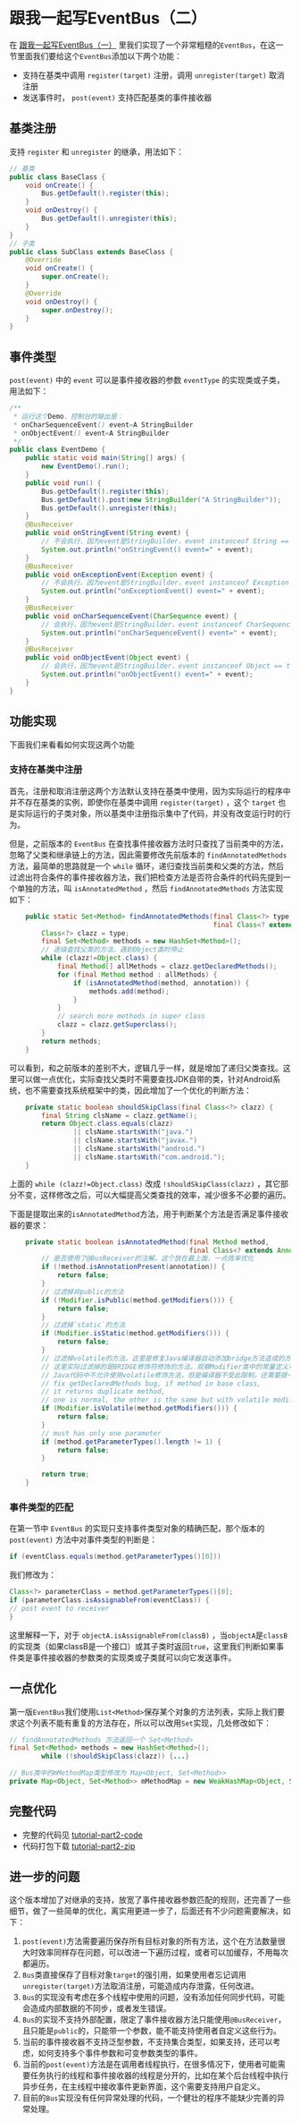 # 跟我一起写EventBus（二）

在 [跟我一起写EventBus（一）](how-to-write-an-eventbus-part2.md) 里我们实现了一个非常粗糙的`EventBus`，在这一节里面我们要给这个`EventBus`添加以下两个功能：

* 支持在基类中调用 `register(target)` 注册，调用 `unregister(target)` 取消注册
* 发送事件时， `post(event)` 支持匹配基类的事件接收器

## 基类注册

支持 `register` 和 `unregister` 的继承，用法如下：

```java
// 基类
public class BaseClass {
    void onCreate() {
        Bus.getDefault().register(this);
    }
    void onDestroy() {
        Bus.getDefault().unregister(this);
    }
}
// 子类
public class SubClass extends BaseClass {
    @Override
    void onCreate() {
        super.onCreate();
    }
    @Override
    void onDestroy() {
        super.onDestroy();
    }
}
```

## 事件类型

`post(event)` 中的 `event` 可以是事件接收器的参数 `eventType` 的实现类或子类，用法如下：

```java
/**
 * 运行这个Demo，控制台的输出是：
 * onCharSequenceEvent() event=A StringBuilder
 * onObjectEvent() event=A StringBuilder
 */
public class EventDemo {
    public static void main(String[] args) {
        new EventDemo().run();
    }
    public void run() {
        Bus.getDefault().register(this);
        Bus.getDefault().post(new StringBuilder("A StringBuilder"));
        Bus.getDefault().unregister(this);
    }
    @BusReceiver
    public void onStringEvent(String event) {
        // 不会执行，因为event是StringBuilder，event instanceof String == false
        System.out.println("onStringEvent() event=" + event);
    }
    @BusReceiver
    public void onExceptionEvent(Exception event) {
        // 不会执行，因为event是StringBuilder，event instanceof Exception == false
        System.out.println("onExceptionEvent() event=" + event);
    }
    @BusReceiver
    public void onCharSequenceEvent(CharSequence event) {
        // 会执行，因为event是StringBuilder，event instanceof CharSequence == true
        System.out.println("onCharSequenceEvent() event=" + event);
    }
    @BusReceiver
    public void onObjectEvent(Object event) {
        // 会执行，因为event是StringBuilder，event instanceof Object == true
        System.out.println("onObjectEvent() event=" + event);
    }
}
```

## 功能实现

下面我们来看看如何实现这两个功能

### 支持在基类中注册

首先，注册和取消注册这两个方法默认支持在基类中使用，因为实际运行的程序中并不存在基类的实例，即使你在基类中调用 `register(target)` ，这个 `target` 也是实际运行的子类对象，所以基类中注册指示集中了代码，并没有改变运行时的行为。

但是，之前版本的 `EventBus` 在查找事件接收器方法时只查找了当前类中的方法，忽略了父类和继承链上的方法，因此需要修改先前版本的 `findAnnotatedMethods` 方法，最简单的思路就是一个 `while` 循环，递归查找当前类和父类的方法，然后过滤出符合条件的事件接收器方法，我们把检查方法是否符合条件的代码先提到一个单独的方法，叫 `isAnnotatedMethod` ，然后 `findAnnotatedMethods` 方法实现如下：

```java
    public static Set<Method> findAnnotatedMethods(final Class<?> type,
                                                   final Class<? extends Annotation> annotation) {
        Class<?> clazz = type;
        final Set<Method> methods = new HashSet<Method>();
        // 逐级查找父类的方法，遇到Object类时停止
        while (clazz!=Object.class) {
            final Method[] allMethods = clazz.getDeclaredMethods();
            for (final Method method : allMethods) {
                if (isAnnotatedMethod(method, annotation)) {
                    methods.add(method);
                }
            }
            // search more methods in super class
            clazz = clazz.getSuperclass();
        }
        return methods;
    }
```

可以看到，和之前版本的差别不大，逻辑几乎一样，就是增加了递归父类查找。这里可以做一点优化，实际查找父类时不需要查找JDK自带的类，针对Android系统，也不需要查找系统框架中的类，因此增加了一个优化的判断方法：

```java
    private static boolean shouldSkipClass(final Class<?> clazz) {
        final String clsName = clazz.getName();
        return Object.class.equals(clazz)
                || clsName.startsWith("java.")
                || clsName.startsWith("javax.")
                || clsName.startsWith("android.")
                || clsName.startsWith("com.android.");
    }
```

上面的 ` while (clazz!=Object.class) ` 改成 `!shouldSkipClass(clazz)` ，其它部分不变，这样修改之后，可以大幅提高父类查找的效率，减少很多不必要的遍历。

下面是提取出来的`isAnnotatedMethod`方法，用于判断某个方法是否满足事件接收器的要求：

```java
    private static boolean isAnnotatedMethod(final Method method,
                                             final Class<? extends Annotation> annotation) {
        // 是否使用了@BusReceiver的注解，这个放在最上面，一点效率优化
        if (!method.isAnnotationPresent(annotation)) {
            return false;
        }
        // 过滤掉非public的方法
        if (!Modifier.isPublic(method.getModifiers())) {
            return false;
        }
        // 过滤掉`static`的方法
        if (Modifier.isStatic(method.getModifiers())) {
            return false;
        }
        // 过滤掉volatile的方法，这里是修复Java编译器自动添加bridge方法造成的方法重复的问题，具体细节比较复杂，这里不提了
        // 这里实际过滤掉的是BRIDGE修饰符修饰的方法，观察Modifier类中的常量定义可以发现，BRIDGE和VOLATILE的值都是0x00000040，但是不存在一个叫Modifier.isBridge的方法，所以用Modifier.isVolatile替代，效果相同
        // Java代码中不允许使用volatile修饰方法，但是编译器不受此限制。还需要提一下的是，Method类中的equals方法没有使用修饰符比较。
        // fix getDeclaredMethods bug, if method in base class,
        // it returns duplicate method,
        // one is normal, the other is the same but with volatile modifier
        if (Modifier.isVolatile(method.getModifiers())) {
            return false;
        }
        // must has only one parameter
        if (method.getParameterTypes().length != 1) {
            return false;
        }

        return true;
    }
```

### 事件类型的匹配

在第一节中 `EventBus` 的实现只支持事件类型对象的精确匹配，那个版本的 `post(event)` 方法中对事件类型的判断是：

```java
if (eventClass.equals(method.getParameterTypes()[0]))
```

我们修改为：

```java
Class<?> parameterClass = method.getParameterTypes()[0];
if (parameterClass.isAssignableFrom(eventClass)) {
// post event to receiver
}
```

这里解释一下，对于 `objectA.isAssignableFrom(classB)` ，当`objectA`是`classB`的实现类（如果classB是一个接口）或其子类时返回`true`，这里我们判断如果事件类是事件接收器的参数类的实现类或子类就可以向它发送事件。

## 一点优化

第一版`EventBus`我们使用`List<Method>`保存某个对象的方法列表，实际上我们要求这个列表不能有重复的方法存在，所以可以改用`Set`实现，几处修改如下：

```java
// findAnnotatedMethods 方法返回一个 Set<Method>
final Set<Method> methods = new HashSet<Method>();
        while (!shouldSkipClass(clazz)) {...}
        
// Bus类中的mMethodMap类型修改为 Map<Object, Set<Method>>
private Map<Object, Set<Method>> mMethodMap = new WeakHashMap<Object, Set<Method>>();
```

## 完整代码

* 完整的代码见 [tutorial-part2-code](https://github.com/mcxiaoke/xBus/tree/tutorial-part2/src/main/com/mcxiaoke/bus)
* 代码打包下载 [tutorial-part2-zip](https://github.com/mcxiaoke/xBus/archive/tutorial-part2.zip)

## 进一步的问题

这个版本增加了对继承的支持，放宽了事件接收器参数匹配的规则，还完善了一些细节，做了一些简单的优化，离实用更进一步了，后面还有不少问题需要解决，如下：

1. `post(event)`方法需要遍历保存所有目标对象的所有方法，这个在方法数量很大时效率同样存在问题，可以改进一下遍历过程，或者可以加缓存，不用每次都遍历。
2. `Bus`类直接保存了目标对象`target`的强引用，如果使用者忘记调用`unregister(target)`方法取消注册，可能造成内存泄露，任何改进。
3. `Bus`的实现没有考虑在多个线程中使用的问题，没有添加任何同步代码，可能会造成内部数据的不同步，或者发生错误。
4. `Bus`的实现不支持外部配置，限定了事件接收器方法只能使用`@BusReceiver`，且只能是`public`的，只能带一个参数，能不能支持使用者自定义这些行为。
5. 当前的事件接收器不支持泛型参数，不支持集合类型，如果支持，还可以考虑，如何支持多个事件参数和可变参数类型的事件。
6. 当前的`post(event)`方法是在调用者线程执行，在很多情况下，使用者可能需要任务执行的线程和事件接收器的线程是分开的，比如在某个后台线程中执行异步任务，在主线程中接收事件更新界面，这个需要支持用户自定义。
7. 目前的`Bus`实现没有任何异常处理的代码，一个健壮的程序不能缺少完善的异常处理。
